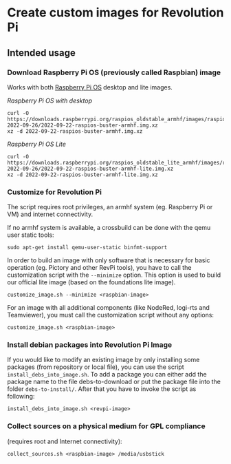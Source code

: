 # Create custom images for Revolution Pi

## Intended usage

### Download Raspberry Pi OS (previously called Raspbian) image
Works with both [Raspberry Pi OS](https://www.raspberrypi.org/software/operating-systems/#raspberry-pi-os-32-bit) desktop and lite images.

*Raspberry Pi OS with desktop*
```
curl -O https://downloads.raspberrypi.org/raspios_oldstable_armhf/images/raspios_oldstable_armhf-2022-09-26/2022-09-22-raspios-buster-armhf.img.xz
xz -d 2022-09-22-raspios-buster-armhf.img.xz
```

*Raspberry Pi OS Lite*
```
curl -O https://downloads.raspberrypi.org/raspios_oldstable_lite_armhf/images/raspios_oldstable_lite_armhf-2022-09-26/2022-09-22-raspios-buster-armhf-lite.img.xz
xz -d 2022-09-22-raspios-buster-armhf-lite.img.xz
```

### Customize for Revolution Pi

The script requires root privileges, an armhf system (eg. Raspberry Pi or VM) and internet connectivity.

If no armhf system is available, a crossbuild can be done with the qemu user static tools:

```
sudo apt-get install qemu-user-static binfmt-support
```

In order to build an image with only software that is necessary for basic operation (eg. Pictory and other RevPi tools), you have to call the customization script with the `--minimize` option. This option is used to build our official lite image (based on the foundations lite image).

`customize_image.sh --minimize <raspbian-image>`

For an image with all additional components (like NodeRed, logi-rts and Teamviewer), you must call the customization script without any options:

`customize_image.sh <raspbian-image>`


### Install debian packages into Revolution Pi Image

If you would like to modify an existing image by only installing some packages (from repository or local file), you can use the script `install_debs_into_image.sh`. To add a package you can either add the package name to the file debs-to-download or put the package file into the folder `debs-to-install/`. After that you have to invoke the script as following:

`install_debs_into_image.sh <revpi-image>`

### Collect sources on a physical medium for GPL compliance
(requires root and Internet connectivity):

`collect_sources.sh <raspbian-image> /media/usbstick`
